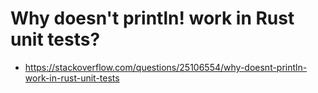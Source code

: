 # Why doesn't println! work in Rust unit tests?
- https://stackoverflow.com/questions/25106554/why-doesnt-println-work-in-rust-unit-tests
